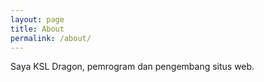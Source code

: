 ```yaml
---
layout: page
title: About
permalink: /about/
---
```


Saya KSL Dragon, pemrogram dan pengembang situs web.